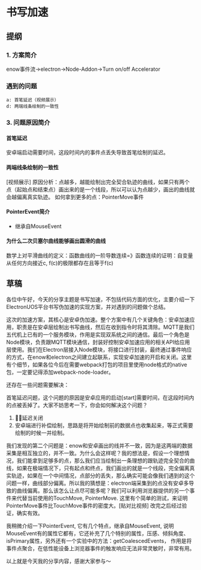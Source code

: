 # 书写加速

## 提纲

### 1. 方案简介

 enow事件流->electron->Node-Addon->Turn on/off Accelerator

### 遇到的问题

    a: 首笔延迟（视频展示）
    d: 两端线条绘制的一致性

### 3. 问题原因简介

#### 首笔延迟

安卓端启动需要时间，这段时间内的事件点丢失导致首笔绘制的延迟。

#### 两端线条绘制的一致性

[视频展示] 原因分析：点越多，越能绘制出完全契合轨迹的曲线，如果只有两个点（起始点和结束点）画出来的是一个线段，所以可以认为点越少，画出的曲线就会越偏离真实轨迹。
如何拿到更多的点：PointerMove事件

#### PointerEvent简介

- 继承自MouseEvent

#### 为什么二次贝塞尔曲线能够画出圆滑的曲线

数学上对平滑曲线的定义：函数曲线的一阶导数连续=》函数连续的证明：自变量从任何方向接近c, f(c)的极限都存在且等于f(c)

## 草稿

各位中午好，今天的分享主题是书写加速，不包括代码方面的优化，主要介绍一下ElectronUOS平台书写伪加速的实现方案，并对遇到的问题做个总结。

这次的加速方案，其核心是安卓伪加速。整个方案中有几个关键角色：安卓加速应用，职责是在安卓层绘制出书写曲线，然后在收到指令时将其清除。MQTT是我们五代机上已有的一个服务模块，作用是实现双系统之间的通信。最后一个角色是Node模块，负责跟MQTT模块通信，封装好控制安卓加速应用的相关API给应用层使用。我们在Electron层接入Node模块，将接口进行封装，最终通过事件响应的方式，在enow和electron之间建立起联系，实现安卓加速的开启和关闭。这里有个细节，如果各位今后在需要webpack打包的项目里使用node格式的native包，一定要记得添加webpack-node-loader。

还存在一些问题需要解决：

首笔延迟问题，这个问题的原因是安卓应用的启动[start]需要时间，在这段时间内的点被丢掉了。大家不妨思考一下，你会如何解决这个问题？

1. 延迟关闭
2. 安卓端进行补偿绘制，思路是将开始绘制前的数据点也收集起来，等正式需要绘制的时候一并绘制。

我们发现的第二个问题是：enow和安卓画出的线并不一致，因为是这两端的数据采集是相互独立的，并不一致。为什么会这样呢？我的想法是，假设一个理想情况，我们能拿到足够多的点，那么我们应当绘制出一条理想的跟轨迹完全契合的曲线，如果在极端情况下，只有起点和终点，我们画出的就是一个线段，完全偏离真实轨迹，如果在一个中间情况，点部分的丢失，那么确实可能会像我们遇到的这个问题一样，曲线部分偏离。所以我的猜想是：electron端采集到的点没有安卓多导致的曲线偏离。那么该怎么让点尽可能多呢？我们可以利用浏览器提供的另一个事件来代替当前使用的TouchMove, PointerMove. 这里有个简单的测试，来证明PointerMove事件比TouchMove事件的密度大。[贴对比视频] 改完之后经过验证，确实有效。

我稍微介绍一下PointerEvent, 它有几个特点，继承自MouseEvent, 说明MouseEvent有的属性它都有，它还补充了几个特别的属性，压感、倾斜角度、isPrimary属性，另外还有一个实验中的方法：getCoalescedEvents， 作用是将事件点聚合，在低性能设备上浏览器事件的触发响应无法非常灵敏时，非常有用。

以上就是今天我的分享内容，感谢大家参与～
